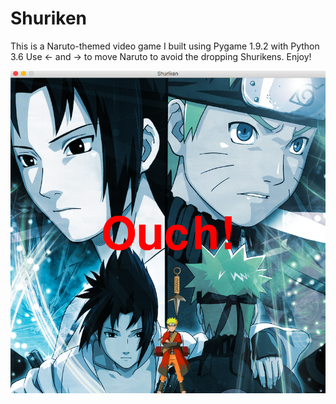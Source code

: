# Shuriken

This is a Naruto-themed video game I built using Pygame 1.9.2 with Python 3.6
Use <- and -> to move Naruto to avoid the dropping Shurikens. 
Enjoy! 

![Alt text](ScreenShot.png?raw=true "ScreenShot")
